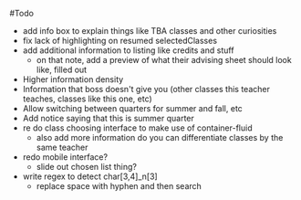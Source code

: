 #Todo

- add info box to explain things like TBA classes and other curiosities
- fix lack of highlighting on resumed selectedClasses
- add additional information to listing like credits and stuff
    - on that note, add a preview of what their advising sheet should look like, filled out
- Higher information density
- Information that boss doesn't give you (other classes this teacher teaches, classes like this one, etc)
- Allow switching between quarters for summer and fall, etc
- Add notice saying that this is summer quarter
- re do class choosing interface to make use of container-fluid
    + also add more information do you can differentiate classes by the same teacher
- redo mobile interface?
    + slide out chosen list thing?
- write regex to detect char[3,4]_n[3]
    - replace space with hyphen and then search
